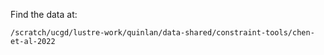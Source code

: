 Find the data at: 

```
/scratch/ucgd/lustre-work/quinlan/data-shared/constraint-tools/chen-et-al-2022
```
